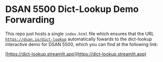 # DSAN 5500 Dict-Lookup Demo Forwarding

This repo just hosts a single `index.html` file which ensures that the URL [`https://dsan.io/dict-lookup`](https://dsan.io/dict-lookup) automatically fowards to the dict-lookup interactive demo for DSAN 5500, which you can find at the following link:

[https://dict-lookup.streamlit.app](https://dict-lookup.streamlit.app)
